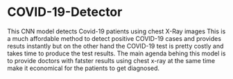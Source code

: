 # COVID-19-Detector
This CNN model detects Covid-19 patients using chest X-Ray images
This is a much affordable method to detect positive COVID-19 cases and provides resuts instantly but on the other hand the COVID-19 test is pretty costly and takes time to produce the test results. 
The main agenda behing this model is to provide doctors with fatster results using chest x-ray at the same time make it economical for the patients to get diagnosed.
